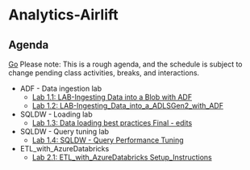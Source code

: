# Analytics-Airlift

## Agenda
<a href="http://stackoverflow.com" target="_blank">Go</a>
Please note: This is a rough agenda, and the schedule is subject to change pending class activities, breaks, and interactions.

- ADF - Data ingestion lab
  - [Lab 1.1: LAB-Ingesting Data into a Blob with ADF](<https://github.com/nthacker/Analytics-Airlift/blob/master/Day%201/02.ADF%20-%20Data%20ingestion%20lab/LAB-Ingesting%20Data%20into%20a%20Blob%20with%20ADF_v1.2.docx>)
  - [Lab 1.2: LAB-Ingesting_Data_into_a_ADLSGen2_with_ADF](https://github.com/nthacker/Analytics-Airlift/blob/master/Day%201/02.ADF%20-%20Data%20ingestion%20lab/LAB-Ingesting_Data_into_a_ADLSGen2_with_ADF_v1.3.docx)
- SQLDW - Loading lab
  - [Lab 1.3: Data loading best practices Final - edits](https://github.com/nthacker/Analytics-Airlift/blob/master/Day%201/05.SQLDW%20-%20Loading%20lab/LAB04%20-%20Data%20loading%20best%20practices%20Final%20-%20edits.docx)
- SQLDW - Query tuning lab
  - [Lab 1.4: SQLDW - Query Performance Tuning](https://github.com/nthacker/Analytics-Airlift/blob/master/Day%201/07.SQLDW%20-%20Query%20tuning%20lab/SQLDW-%20Query%20Performance%20Tuning.docx)
- ETL_with_AzureDatabricks
  - [Lab 2.1: ETL_with_AzureDatabricks Setup_Instructions](https://github.com/nthacker/Analytics-Airlift/blob/master/Day%203/Labs/ETL_with_AzureDatabricks%E2%80%93Setup_Instructions.docx)
